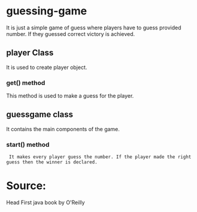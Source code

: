 # guessing-game
It is just a simple game of guess where players have to guess provided number. If they guessed correct victory is achieved.

## player Class
 It is used to create player object.
  ### get() method
   This method is used to make a guess for the player. 
## guessgame class
 It contains the main components of the game.
   ### start() method
     It makes every player guess the number. If the player made the right guess then the winner is declared.
    
# Source: 
 Head First java book by O'Reilly
